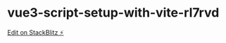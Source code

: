 # vue3-script-setup-with-vite-rl7rvd

[Edit on StackBlitz ⚡️](https://stackblitz.com/edit/vue3-script-setup-with-vite-rl7rvd)